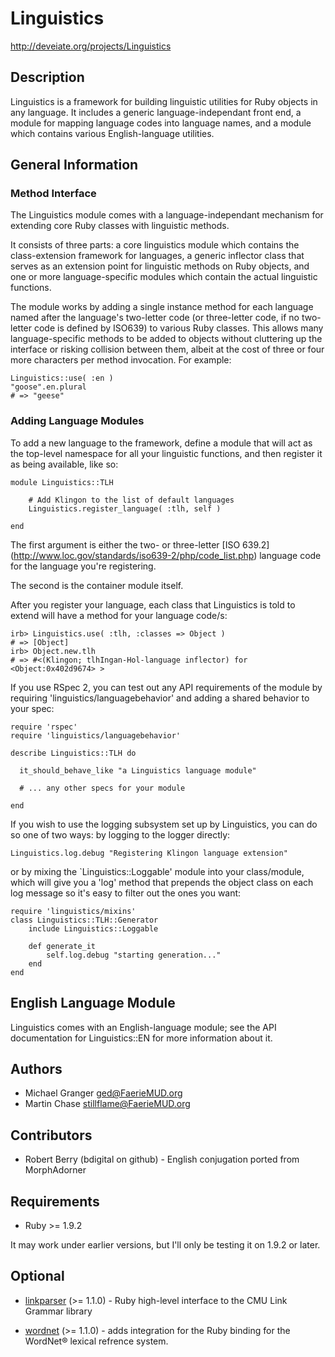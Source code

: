 
# Linguistics

http://deveiate.org/projects/Linguistics


## Description

Linguistics is a framework for building linguistic utilities for Ruby objects
in any language. It includes a generic language-independant front end, a
module for mapping language codes into language names, and a module which
contains various English-language utilities.


## General Information

### Method Interface

The Linguistics module comes with a language-independant mechanism for
extending core Ruby classes with linguistic methods.

It consists of three parts: a core linguistics module which contains the
class-extension framework for languages, a generic inflector class that serves
as an extension point for linguistic methods on Ruby objects, and one or more
language-specific modules which contain the actual linguistic functions.

The module works by adding a single instance method for each language named
after the language's two-letter code (or three-letter code, if no two-letter
code is defined by ISO639) to various Ruby classes. This allows many
language-specific methods to be added to objects without cluttering up the
interface or risking collision between them, albeit at the cost of three or four
more characters per method invocation. For example:

	Linguistics::use( :en )
	"goose".en.plural
	# => "geese"


### Adding Language Modules

To add a new language to the framework, define a module that will act as the top-level namespace for all your linguistic functions, and then register it as being available, like so:

	module Linguistics::TLH
	
		# Add Klingon to the list of default languages
		Linguistics.register_language( :tlh, self )

	end

The first argument is either the two- or three-letter [ISO 639.2] (http://www.loc.gov/standards/iso639-2/php/code_list.php) language code for the language you're registering.

The second is the container module itself.

After you register your language, each class that Linguistics is told to extend will have a method for your language code/s:

	irb> Linguistics.use( :tlh, :classes => Object )
	# => [Object]
	irb> Object.new.tlh
	# => #<(Klingon; tlhIngan-Hol-language inflector) for <Object:0x402d9674> >

If you use RSpec 2, you can test out any API requirements of the module by requiring  'linguistics/languagebehavior' and adding a shared behavior to your spec:

	require 'rspec'
    require 'linguistics/languagebehavior'
	
	describe Linguistics::TLH do
	
	  it_should_behave_like "a Linguistics language module"
	
	  # ... any other specs for your module
	
	end

If you wish to use the logging subsystem set up by Linguistics, you can do so one of two ways: by logging to the logger directly:

	Linguistics.log.debug "Registering Klingon language extension"

or by mixing the `Linguistics::Loggable' module into your class/module, which will give you a 'log' method that prepends the object class on each log message so it's easy to filter out the ones you want:

	require 'linguistics/mixins'
	class Linguistics::TLH::Generator
		include Linguistics::Loggable

		def generate_it
			self.log.debug "starting generation..."
		end
	end



## English Language Module

Linguistics comes with an English-language module; see the API documentation for 
Linguistics::EN for more information about it.


## Authors

* Michael Granger <ged@FaerieMUD.org>
* Martin Chase <stillflame@FaerieMUD.org>


## Contributors

* Robert Berry (bdigital on github) - English conjugation ported from MorphAdorner


## Requirements

* Ruby >= 1.9.2

It may work under earlier versions, but I'll only be testing it on 1.9.2 or later.


## Optional

* [linkparser](http://deveiate.org/projects/Ruby-LinkParser) (>= 1.1.0) - Ruby high-level interface to the CMU Link Grammar library

* [wordnet](http://deveiate.org/projects/Ruby-WordNet) (>= 1.1.0) - adds integration for the Ruby binding for the WordNet® lexical refrence system.



